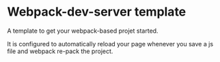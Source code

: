# Webpack-dev-server template

A template to get your webpack-based projet started.

It is configured to automatically reload your page whenever you save a js file
and webpack re-pack the project.